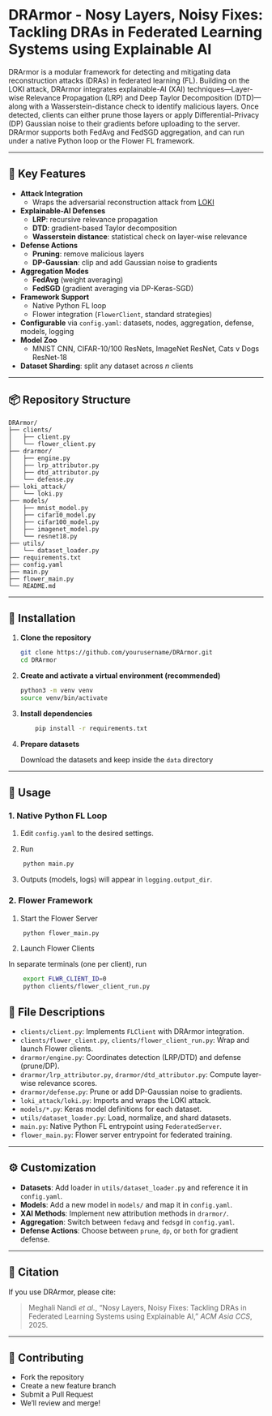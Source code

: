 # DRArmor - Nosy Layers, Noisy Fixes: Tackling DRAs in Federated Learning Systems using Explainable AI

DRArmor is a modular framework for detecting and mitigating data reconstruction attacks (DRAs) in federated learning (FL). Building on the LOKI attack, DRArmor integrates explainable-AI (XAI) techniques—Layer-wise Relevance Propagation (LRP) and Deep Taylor Decomposition (DTD)—along with a Wasserstein-distance check to identify malicious layers. Once detected, clients can either prune those layers or apply Differential-Privacy (DP) Gaussian noise to their gradients before uploading to the server. DRArmor supports both FedAvg and FedSGD aggregation, and can run under a native Python loop or the Flower FL framework.

---

## 🚀 Key Features

- **Attack Integration**  
  - Wraps the adversarial reconstruction attack from [LOKI](https://github.com/Manishpandey-0/Adversarial-reconstruction-attack-on-FL-using-LOKI)  
- **Explainable-AI Defenses**  
  - **LRP**: recursive relevance propagation  
  - **DTD**: gradient-based Taylor decomposition  
  - **Wasserstein distance**: statistical check on layer-wise relevance  
- **Defense Actions**  
  - **Pruning**: remove malicious layers  
  - **DP-Gaussian**: clip and add Gaussian noise to gradients  
- **Aggregation Modes**  
  - **FedAvg** (weight averaging)  
  - **FedSGD** (gradient averaging via DP-Keras-SGD)  
- **Framework Support**  
  - Native Python FL loop  
  - Flower integration (`FlowerClient`, standard strategies)  
- **Configurable** via `config.yaml`: datasets, nodes, aggregation, defense, models, logging  
- **Model Zoo**  
  - MNIST CNN, CIFAR-10/100 ResNets, ImageNet ResNet, Cats v Dogs ResNet-18  
- **Dataset Sharding**: split any dataset across _n_ clients  

---

## 📦 Repository Structure

```text
DRArmor/
├── clients/                 
│   ├── client.py            
│   └── flower_client.py     
├── drarmor/                 
│   ├── engine.py            
│   ├── lrp_attributor.py    
│   ├── dtd_attributor.py    
│   └── defense.py           
├── loki_attack/             
│   └── loki.py              
├── models/                  
│   ├── mnist_model.py  
│   ├── cifar10_model.py  
│   ├── cifar100_model.py  
│   ├── imagenet_model.py  
│   └── resnet18.py  
├── utils/                   
│   └── dataset_loader.py    
├── requirements.txt         
├── config.yaml              
├── main.py                  
├── flower_main.py           
└── README.md   
```
---

## 🔧 Installation


1. **Clone the repository**  
   ```bash
   git clone https://github.com/yourusername/DRArmor.git
   cd DRArmor
   ```
2. **Create and activate a virtual environment (recommended)**  
   ```bash
   python3 -m venv venv
   source venv/bin/activate
    ```
3. **Install dependencies**
    ```bash
        pip install -r requirements.txt

    ```
4. **Prepare datasets**
    
    Download the datasets and keep inside the `data` directory
    

---

## 🎯 Usage

### 1. **Native Python FL Loop**

1. Edit `config.yaml` to the desired settings.

2. Run 
```bash
    python main.py
```
3. Outputs (models, logs) will appear in `logging.output_dir`.

### 2. **Flower Framework**

1. Start the Flower Server
```bash
    python flower_main.py
```

2. Launch Flower Clients

In separate terminals (one per client), run
```bash
    export FLWR_CLIENT_ID=0
    python clients/flower_client_run.py
```
## 📝 File Descriptions

- `clients/client.py`: Implements `FLClient` with DRArmor integration.
- `clients/flower_client.py`, `clients/flower_client_run.py`: Wrap and launch Flower clients.
- `drarmor/engine.py`: Coordinates detection (LRP/DTD) and defense (prune/DP).
- `drarmor/lrp_attributor.py`, `drarmor/dtd_attributor.py`: Compute layer-wise relevance scores.
- `drarmor/defense.py`: Prune or add DP-Gaussian noise to gradients.
- `loki_attack/loki.py`: Imports and wraps the LOKI attack.
- `models/*.py`: Keras model definitions for each dataset.
- `utils/dataset_loader.py`: Load, normalize, and shard datasets.
- `main.py`: Native Python FL entrypoint using `FederatedServer`.
- `flower_main.py`: Flower server entrypoint for federated training.

---

## ⚙️ Customization

- **Datasets**: Add loader in `utils/dataset_loader.py` and reference it in `config.yaml`.
- **Models**: Add a new model in `models/` and map it in `config.yaml`.
- **XAI Methods**: Implement new attribution methods in `drarmor/`.
- **Aggregation**: Switch between `fedavg` and `fedsgd` in `config.yaml`.
- **Defense Actions**: Choose between `prune`, `dp`, or `both` for gradient defense.

---

## 📜 Citation

If you use DRArmor, please cite:

> Meghali Nandi _et al._, “Nosy Layers, Noisy Fixes: Tackling DRAs in Federated Learning Systems using Explainable AI,” _ACM Asia CCS_, 2025.

---

## 🤝 Contributing

- Fork the repository  
- Create a new feature branch  
- Submit a Pull Request  
- We’ll review and merge!
